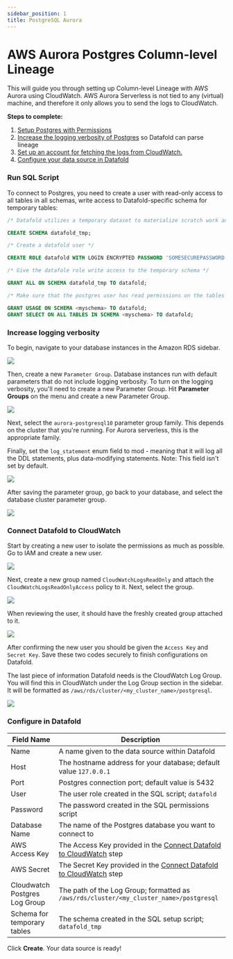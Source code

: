 ```yaml
---
sidebar_position: 1
title: PostgreSQL Aurora
---
```

# AWS Aurora Postgres Column-level Lineage

This will guide you through setting up Column-level Lineage with AWS Aurora using CloudWatch. AWS Aurora Serverless is not tied to any (virtual) machine, and therefore it only allows you to send the logs to CloudWatch.

**Steps to complete:**

1. [Setup Postgres with Permissions](postgres.md#run-sql-script)
2. [Increase the logging verbosity of Postgres](postgres_aurora.md#increased-verbosity) so Datafold can parse lineage
3. [Set up an account for fetching the logs from CloudWatch.](postgres_aurora.md#connect-datafold-to-cloudwatch)
4. [Configure your data source in Datafold](postgres_aurora.md#configure-in-datafold)

### Run SQL Script
To connect to Postgres, you need to create a user with read-only access to all tables in all schemas, write access to Datafold-specific schema for temporary tables:

```sql
/* Datafold utilizes a temporary dataset to materialize scratch work and keep data processing in the your warehouse. */

CREATE SCHEMA datafold_tmp;

/* Create a datafold user */

CREATE ROLE datafold WITH LOGIN ENCRYPTED PASSWORD 'SOMESECUREPASSWORD';

/* Give the datafole role write access to the temporary schema */

GRANT ALL ON SCHEMA datafold_tmp TO datafold;

/* Make sure that the postgres user has read permissions on the tables */

GRANT USAGE ON SCHEMA <myschema> TO datafold;
GRANT SELECT ON ALL TABLES IN SCHEMA <myschema> TO datafold;

```

### Increase logging verbosity

To begin, navigate to your database instances in the Amazon RDS sidebar.

![](<../../../../../static/img/psql_aurora_dbs.png>)

Then, create a new `Parameter Group`. Database instances run with default parameters that do not include logging verbosity. To turn on the logging verbosity, you'll need to create a new Parameter Group. Hit **Parameter Groups** on the menu and create a new Parameter Group.

![](<../../../../../static/img/psql_aurora_parameter_group.png>)

Next, select the `aurora-postgresql10` parameter group family. This depends on the cluster that you're running. For Aurora serverless, this is the appropriate family.

Finally, set the `log_statement` enum field to mod - meaning that it will log all the DDL statements, plus data-modifying statements. Note: This field isn't set by default. 

![](<../../../../../static/img/psql_aurora_logstatement.png>)

After saving the parameter group, go back to your database, and select the database cluster parameter group.

![](<../../../../../static/img/psql_aurora_clustergroup.png>)

### Connect Datafold to CloudWatch

Start by creating a new user to isolate the permissions as much as possible. Go to IAM and create a new user.

![](<../../../../../static/img/psql_aurora_iam_user.png>)

Next, create a new group named `CloudWatchLogsReadOnly` and attach the `CloudWatchLogsReadOnlyAccess` policy to it. Next, select the group.

![](<../../../../../static/img/psql_aurora_user_permissions.png>)


When reviewing the user, it should have the freshly created group attached to it.

![](<../../../../../static/img/psql_aurora_user_review.png>)

After confirming the new user you should be given the `Access Key` and `Secret Key`. Save these two codes securely to finish configurations on Datafold. 

The last piece of information Datafold needs is the CloudWatch Log Group. You will find this in CloudWatch under the Log Group section in the sidebar. It will be formatted as `/aws/rds/cluster/<my_cluster_name>/postgresql`.

![](<../../../../../static/img/psql_aurora_log_group.png>)

### Configure in Datafold

| Field Name      | Description |
| ----------- | ----------- |
| Name     | A name given to the data source within Datafold |
| Host   | The hostname address for your database; default value `127.0.0.1` |
| Port   | Postgres connection port; default value is 5432 |
| User   | The user role created in the SQL script; `datafold`  |
| Password  | The password created in the SQL permissions script |
| Database Name  | The name of the Postgres database you want to connect to |
| AWS Access Key  | The Access Key provided in the [Connect Datafold to CloudWatch](postgres_aurora.md#connect-datafold-to-cloudwatch) step|
| AWS Secret  | The Secret Key provided in the [Connect Datafold to CloudWatch](postgres_aurora.md#connect-datafold-to-cloudwatch) step |
| Cloudwatch Postgres Log Group  | The path of the Log Group; formatted as `/aws/rds/cluster/<my_cluster_name>/postgresql` |
| Schema for temporary tables  | The schema created in the SQL setup script; `datafold_tmp` |

Click **Create**. Your data source is ready!